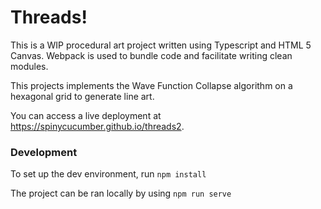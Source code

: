 # Threads! #
This is a WIP procedural art project written using Typescript and HTML 5 Canvas.
Webpack is used to bundle code and facilitate writing clean modules.

This projects implements the Wave Function Collapse algorithm on a hexagonal grid to generate line art.

You can access a live deployment at https://spinycucumber.github.io/threads2.

### Development ###
To set up the dev environment, run ```npm install```

The project can be ran locally by using ```npm run serve```